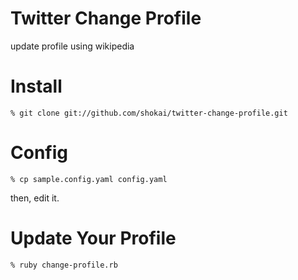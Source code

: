 Twitter Change Profile
======================
update profile using wikipedia


Install
=======

    % git clone git://github.com/shokai/twitter-change-profile.git

Config
======

    % cp sample.config.yaml config.yaml

then, edit it.

Update Your Profile
===================

    % ruby change-profile.rb
